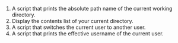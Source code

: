 1. A script that prints the absolute path name of the current working directory.
2. Display the contents list of your current directory.
3. A script that switches the current user to another user.
4. A script that prints the effective username of the current user. 


